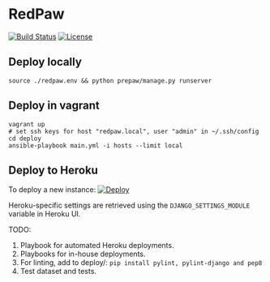# RedPaw

[![Build Status](https://travis-ci.org/oleyka/RedPaw.svg?branch=detour%2Fdjango-practice)](https://travis-ci.org/oleyka/RedPaw)
[![License](https://img.shields.io/badge/license-BSD-blue.svg)](https://github.com/oleyka/RedPaw)

Deploy locally
--------------
```
source ./redpaw.env && python prepaw/manage.py runserver
```

Deploy in vagrant
-----------------
```
vagrant up
# set ssh keys for host "redpaw.local", user "admin" in ~/.ssh/config
cd deploy
ansible-playbook main.yml -i hosts --limit local
```

Deploy to Heroku
----------------
To deploy a new instance:
[![Deploy](https://www.herokucdn.com/deploy/button.png)](https://heroku.com/deploy?env[DJANGO_SETTINGS_MODULE]=prepaw.heroku-settings)

Heroku-specific settings are retrieved using the ```DJANGO_SETTINGS_MODULE``` variable in Heroku UI.

TODO:

1. Playbook for automated Heroku deployments.
2. Playbooks for in-house deployments.
3. For linting, add to deploy/: ```pip install pylint, pylint-django and pep8```
4. Test dataset and tests.
